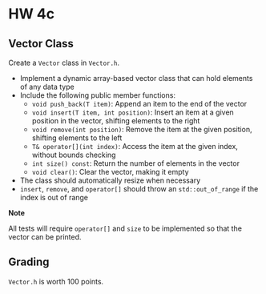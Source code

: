 # HW 4c

## Vector Class

Create a `Vector` class in `Vector.h`.

- Implement a dynamic array-based vector class that can hold elements of any data type
- Include the following public member functions:
  - `void push_back(T item)`: Append an item to the end of the vector
  - `void insert(T item, int position)`: Insert an item at a given position in the vector, shifting elements to the right
  - `void remove(int position)`: Remove the item at the given position, shifting elements to the left
  - `T& operator[](int index)`: Access the item at the given index, without bounds checking
  - `int size() const`: Return the number of elements in the vector
  - `void clear()`: Clear the vector, making it empty
- The class should automatically resize when necessary
- `insert`, `remove`, and `operator[]` should throw an `std::out_of_range` if the index is out of range

**Note**

All tests will require `operator[]` and `size` to be implemented so that the vector can be printed. 

## Grading

`Vector.h` is worth 100 points.
